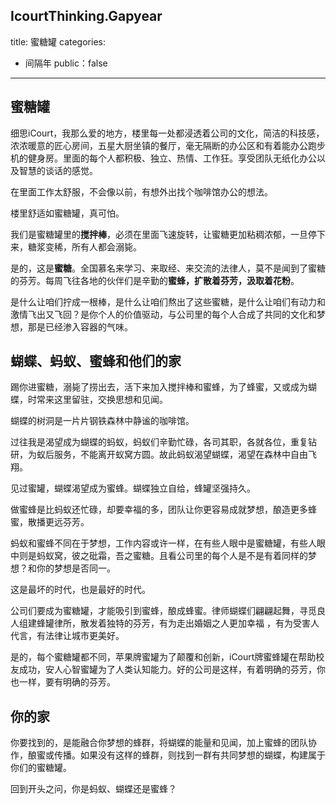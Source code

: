 IcourtThinking.Gapyear
---
title:  蜜糖罐
categories: 
- 间隔年
public：false
---

## 蜜糖罐
细思iCourt，我那么爱的地方，楼里每一处都浸透着公司的文化，简洁的科技感，浓浓暖意的匠心房间，五星大厨坐镇的餐厅，毫无隔断的办公区和有着能办公跑步机的健身房。里面的每个人都积极、独立、热情、工作狂。享受团队无纸化办公以及智慧的谈话的感觉。

在里面工作太舒服，不会像以前，有想外出找个咖啡馆办公的想法。

楼里舒适如蜜糖罐，真可怕。

我们是蜜糖罐里的**搅拌棒**，必须在里面飞速旋转，让蜜糖更加粘稠浓郁，一旦停下来，糖浆变稀，所有人都会溺毙。

是的，这是**蜜糖**。全国慕名来学习、来取经、来交流的法律人，莫不是闻到了蜜糖的芬芳。每周飞往各地的伙伴们是辛勤的**蜜蜂，扩散着芬芳，汲取着花粉**。

是什么让咱们拧成一根棒，是什么让咱们熬出了这些蜜糖，是什么让咱们有动力和激情飞出又飞回？是你个人的价值驱动，与公司里的每个人合成了共同的文化和梦想，那是已经渗入容器的气味。



## 蝴蝶、蚂蚁、蜜蜂和他们的家

踢你进蜜糖，溺毙了捞出去，活下来加入搅拌棒和蜜蜂，为了蜂蜜，又或成为蝴蝶，时常来这里留驻，交换思想和见闻。

蝴蝶的树洞是一片片钢铁森林中静谧的咖啡馆。

过往我是渴望成为蝴蝶的蚂蚁，蚂蚁们辛勤忙碌，各司其职，各就各位，重复钻研，为蚁后服务，不能离开蚁窝方圆。故此蚂蚁渴望蝴蝶，渴望在森林中自由飞翔。


见过蜜罐，蝴蝶渴望成为蜜蜂。蝴蝶独立自给，蜂罐坚强持久。

做蜜蜂是比蚂蚁还忙碌，却要幸福的多，团队让你更容易成就梦想，酿造更多蜂蜜，散播更远芬芳。

蚂蚁和蜜蜂不同在于梦想，工作内容或许一样，在有些人眼中是蜜糖罐，有些人眼中则是蚂蚁窝，彼之砒霜，吾之蜜糖。且看公司里的每个人是不是有着同样的梦想？和你的梦想是否同一。

这是最坏的时代，也是最好的时代。

公司们要成为蜜糖罐，才能吸引到蜜蜂，酿成蜂蜜。律师蝴蝶们翩翩起舞，寻觅良人组建蜂罐律所，散发着独特的芬芳，有为走出婚姻之人更加幸福 ，有为受害人代言，有法律让城市更美好。

是的，每个蜜糖罐都不同，苹果牌蜜罐为了颠覆和创新，iCourt牌蜜蜂罐在帮助校友成功，安人心智蜜罐为了人类认知能力。好的公司是这样，有着明确的芬芳，你也一样，要有明确的芬芳。


## 你的家
你要找到的，是能融合你梦想的蜂群，将蝴蝶的能量和见闻，加上蜜蜂的团队协作，酿蜜或传播。如果没有这样的蜂群，则找到一群有共同梦想的蝴蝶，构建属于你们的蜜糖罐。

回到开头之问，你是蚂蚁、蝴蝶还是蜜蜂？ 
